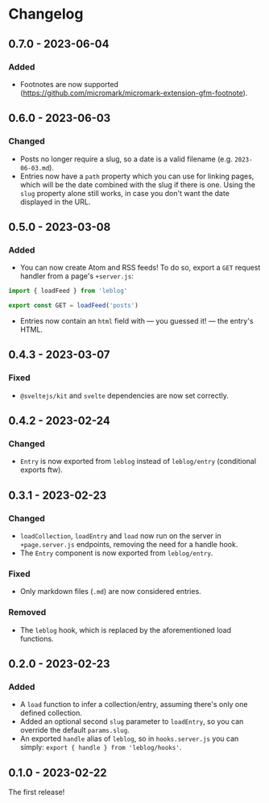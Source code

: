 # Changelog

## 0.7.0 - 2023-06-04

### Added

- Footnotes are now supported (https://github.com/micromark/micromark-extension-gfm-footnote).

## 0.6.0 - 2023-06-03

### Changed

- Posts no longer require a slug, so a date is a valid filename (e.g. `2023-06-03.md`).
- Entries now have a `path` property which you can use for linking pages, which will be the date combined with the slug if there is one. Using the `slug` property alone still works, in case you don't want the date displayed in the URL.

## 0.5.0 - 2023-03-08

### Added

- You can now create Atom and RSS feeds! To do so, export a `GET` request handler from a page's `+server.js`:

```js
import { loadFeed } from 'leblog'

export const GET = loadFeed('posts')
```

- Entries now contain an `html` field with — you guessed it! — the entry's HTML.

## 0.4.3 - 2023-03-07

### Fixed

- `@sveltejs/kit` and `svelte` dependencies are now set correctly.

## 0.4.2 - 2023-02-24

### Changed

- `Entry` is now exported from `leblog` instead of `leblog/entry` (conditional exports ftw).

## 0.3.1 - 2023-02-23

### Changed

- `loadCollection`, `loadEntry` and `load` now run on the server in `+page.server.js` endpoints, removing the need for a handle hook.
- The `Entry` component is now exported from `leblog/entry`.

### Fixed

- Only markdown files (`.md`) are now considered entries.

### Removed

- The `leblog` hook, which is replaced by the aforementioned load functions.

## 0.2.0 - 2023-02-23

### Added

- A `load` function to infer a collection/entry, assuming there's only one defined collection.
- Added an optional second `slug` parameter to `loadEntry`, so you can override the default `params.slug`.
- An exported `handle` alias of `leblog`, so in `hooks.server.js` you can simply: `export { handle } from 'leblog/hooks'`.

## 0.1.0 - 2023-02-22

The first release!
